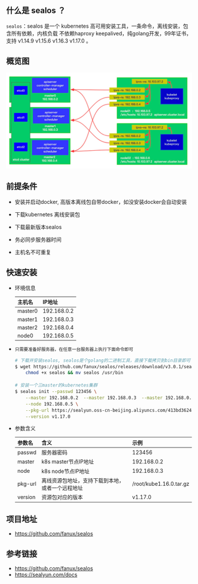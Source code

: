 ## 什么是 sealos ？

`sealos`：sealos 是一个 kubernetes 高可用安装工具，一条命令，离线安装，包含所有依赖，内核负载 不依赖haproxy keepalived，纯golang开发，99年证书，支持 v1.14.9 v1.15.6 v1.16.3 v1.17.0 。

## 概览图
![](/img/sealos.jpeg)

## 前提条件

- 安装并启动docker, 高版本离线包自带docker，如没安装docker会自动安装

- 下载kubernetes 离线安装包

- 下载最新版本sealos

- 务必同步服务器时间

- 主机名不可重复

## 快速安装

- 环境信息

    主机名 | IP地址
    ---|---
    master0 | 192.168.0.2
    master1	| 192.168.0.3
    master2	| 192.168.0.4
    node0	| 192.168.0.5

- `只需要准备好服务器，在任意一台服务器上执行下面命令即可`

    ```bash
    # 下载并安装sealos, sealos是个golang的二进制工具，直接下载拷贝到bin目录即可
    $ wget https://github.com/fanux/sealos/releases/download/v3.0.1/sealos && \
        chmod +x sealos && mv sealos /usr/bin 

    # 安装一个三master的kubernetes集群
    $ sealos init --passwd 123456 \
    	--master 192.168.0.2  --master 192.168.0.3  --master 192.168.0.4  \
    	--node 192.168.0.5 \
    	--pkg-url https://sealyun.oss-cn-beijing.aliyuncs.com/413bd3624b2fb9e466601594b4f72072-1.17.0/  kube1.17.0.tar.gz \
    	--version v1.17.0
    ```

- 参数含义

    参数名 | 含义 | 示例
    ---|---|---
    passwd	| 服务器密码	| 123456
    master	| k8s master节点IP地址	| 192.168.0.2
    node	| k8s node节点IP地址	| 192.168.0.3
    pkg-url	| 离线资源包地址，支持下载到本地，或者一个远程地址 | /root/kube1.16.0.tar.gz
    version	| 资源包对应的版本 |	v1.17.0

## 项目地址
- https://github.com/fanux/sealos

## 参考链接
- https://github.com/fanux/sealos
- https://sealyun.com/docs
